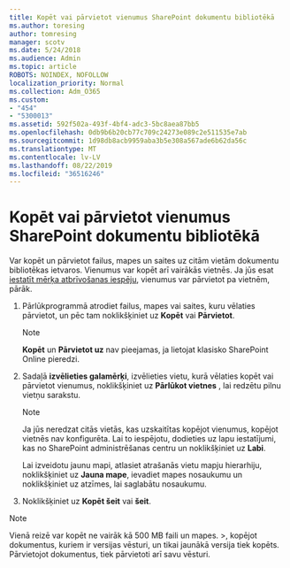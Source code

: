 ```yaml
---
title: Kopēt vai pārvietot vienumus SharePoint dokumentu bibliotēkā
ms.author: toresing
author: tomresing
manager: scotv
ms.date: 5/24/2018
ms.audience: Admin
ms.topic: article
ROBOTS: NOINDEX, NOFOLLOW
localization_priority: Normal
ms.collection: Adm_O365
ms.custom:
- "454"
- "5300013"
ms.assetid: 592f502a-493f-4bf4-adc3-5bc8aea87bb5
ms.openlocfilehash: 0db9b6b20cb77c709c24273e089c2e511535e7ab
ms.sourcegitcommit: 1d98db8acb9959aba3b5e308a567ade6b62da56c
ms.translationtype: MT
ms.contentlocale: lv-LV
ms.lasthandoff: 08/22/2019
ms.locfileid: "36516246"
---
```

# <a name="copy-or-move-items-in-a-sharepoint-document-library"></a>Kopēt vai pārvietot vienumus SharePoint dokumentu bibliotēkā

Var kopēt un pārvietot failus, mapes un saites uz citām vietām dokumentu bibliotēkas ietvaros. Vienumus var kopēt arī vairākās vietnēs. Ja jūs esat [iestatīt mērķa atbrīvošanas iespēju](https://go.microsoft.com/fwlink/?linkid=622980), vienumus var pārvietot pa vietnēm, pārāk.
  
1. Pārlūkprogrammā atrodiet failus, mapes vai saites, kuru vēlaties pārvietot, un pēc tam noklikšķiniet uz **Kopēt** vai **Pārvietot**.

    > [!NOTE]
    > **Kopēt** un **Pārvietot uz** nav pieejamas, ja lietojat klasisko SharePoint Online pieredzi.
  
2. Sadaļā **izvēlieties galamērķi**, izvēlieties vietu, kurā vēlaties kopēt vai pārvietot vienumus, noklikšķiniet uz **Pārlūkot vietnes** , lai redzētu pilnu vietņu sarakstu.

    > [!NOTE]
    > Ja jūs neredzat citās vietās, kas uzskaitītas kopējot vienumus, kopējot vietnēs nav konfigurēta. Lai to iespējotu, dodieties uz lapu iestatījumi, kas no SharePoint administrēšanas centru un noklikšķiniet uz **Labi**.
  
    Lai izveidotu jaunu mapi, atlasiet atrašanās vietu mapju hierarhiju, noklikšķiniet uz **Jauna mape**, ievadiet mapes nosaukumu un noklikšķiniet uz atzīmes, lai saglabātu nosaukumu.

3. Noklikšķiniet uz **Kopēt šeit** vai **šeit**.

> [!NOTE]
> Vienā reizē var kopēt ne vairāk kā 500 MB faili un mapes. >, kopējot dokumentus, kuriem ir versijas vēsturi, un tikai jaunākā versija tiek kopēts. Pārvietojot dokumentus, tiek pārvietoti arī savu vēsturi.
  